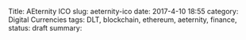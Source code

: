 Title: AEternity ICO
slug: aeternity-ico
date: 2017-4-10 18:55
category: Digital Currencies
tags: DLT, blockchain, ethereum, aeternity, finance, 
status: draft
summary:

# 